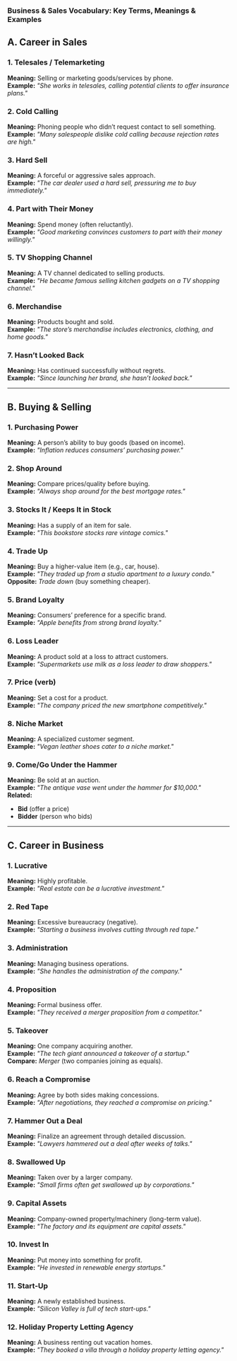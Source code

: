 ### **Business & Sales Vocabulary: Key Terms, Meanings & Examples**  

## **A. Career in Sales**  

### **1. Telesales / Telemarketing**  
**Meaning:** Selling or marketing goods/services by phone.  
**Example:** *"She works in telesales, calling potential clients to offer insurance plans."*  

### **2. Cold Calling**  
**Meaning:** Phoning people who didn’t request contact to sell something.  
**Example:** *"Many salespeople dislike cold calling because rejection rates are high."*  

### **3. Hard Sell**  
**Meaning:** A forceful or aggressive sales approach.  
**Example:** *"The car dealer used a hard sell, pressuring me to buy immediately."*  

### **4. Part with Their Money**  
**Meaning:** Spend money (often reluctantly).  
**Example:** *"Good marketing convinces customers to part with their money willingly."*  

### **5. TV Shopping Channel**  
**Meaning:** A TV channel dedicated to selling products.  
**Example:** *"He became famous selling kitchen gadgets on a TV shopping channel."*  

### **6. Merchandise**  
**Meaning:** Products bought and sold.  
**Example:** *"The store’s merchandise includes electronics, clothing, and home goods."*  

### **7. Hasn’t Looked Back**  
**Meaning:** Has continued successfully without regrets.  
**Example:** *"Since launching her brand, she hasn’t looked back."*  

---

## **B. Buying & Selling**  

### **1. Purchasing Power**  
**Meaning:** A person’s ability to buy goods (based on income).  
**Example:** *"Inflation reduces consumers’ purchasing power."*  

### **2. Shop Around**  
**Meaning:** Compare prices/quality before buying.  
**Example:** *"Always shop around for the best mortgage rates."*  

### **3. Stocks It / Keeps It in Stock**  
**Meaning:** Has a supply of an item for sale.  
**Example:** *"This bookstore stocks rare vintage comics."*  

### **4. Trade Up**  
**Meaning:** Buy a higher-value item (e.g., car, house).  
**Example:** *"They traded up from a studio apartment to a luxury condo."*  
**Opposite:** *Trade down* (buy something cheaper).  

### **5. Brand Loyalty**  
**Meaning:** Consumers’ preference for a specific brand.  
**Example:** *"Apple benefits from strong brand loyalty."*  

### **6. Loss Leader**  
**Meaning:** A product sold at a loss to attract customers.  
**Example:** *"Supermarkets use milk as a loss leader to draw shoppers."*  

### **7. Price (verb)**  
**Meaning:** Set a cost for a product.  
**Example:** *"The company priced the new smartphone competitively."*  

### **8. Niche Market**  
**Meaning:** A specialized customer segment.  
**Example:** *"Vegan leather shoes cater to a niche market."*  

### **9. Come/Go Under the Hammer**  
**Meaning:** Be sold at an auction.  
**Example:** *"The antique vase went under the hammer for $10,000."*  
**Related:**  
- **Bid** (offer a price)  
- **Bidder** (person who bids)  

---

## **C. Career in Business**  

### **1. Lucrative**  
**Meaning:** Highly profitable.  
**Example:** *"Real estate can be a lucrative investment."*  

### **2. Red Tape**  
**Meaning:** Excessive bureaucracy (negative).  
**Example:** *"Starting a business involves cutting through red tape."*  

### **3. Administration**  
**Meaning:** Managing business operations.  
**Example:** *"She handles the administration of the company."*  

### **4. Proposition**  
**Meaning:** Formal business offer.  
**Example:** *"They received a merger proposition from a competitor."*  

### **5. Takeover**  
**Meaning:** One company acquiring another.  
**Example:** *"The tech giant announced a takeover of a startup."*  
**Compare:** *Merger* (two companies joining as equals).  

### **6. Reach a Compromise**  
**Meaning:** Agree by both sides making concessions.  
**Example:** *"After negotiations, they reached a compromise on pricing."*  

### **7. Hammer Out a Deal**  
**Meaning:** Finalize an agreement through detailed discussion.  
**Example:** *"Lawyers hammered out a deal after weeks of talks."*  

### **8. Swallowed Up**  
**Meaning:** Taken over by a larger company.  
**Example:** *"Small firms often get swallowed up by corporations."*  

### **9. Capital Assets**  
**Meaning:** Company-owned property/machinery (long-term value).  
**Example:** *"The factory and its equipment are capital assets."*  

### **10. Invest In**  
**Meaning:** Put money into something for profit.  
**Example:** *"He invested in renewable energy startups."*  

### **11. Start-Up**  
**Meaning:** A newly established business.  
**Example:** *"Silicon Valley is full of tech start-ups."*  

### **12. Holiday Property Letting Agency**  
**Meaning:** A business renting out vacation homes.  
**Example:** *"They booked a villa through a holiday property letting agency."*  


 